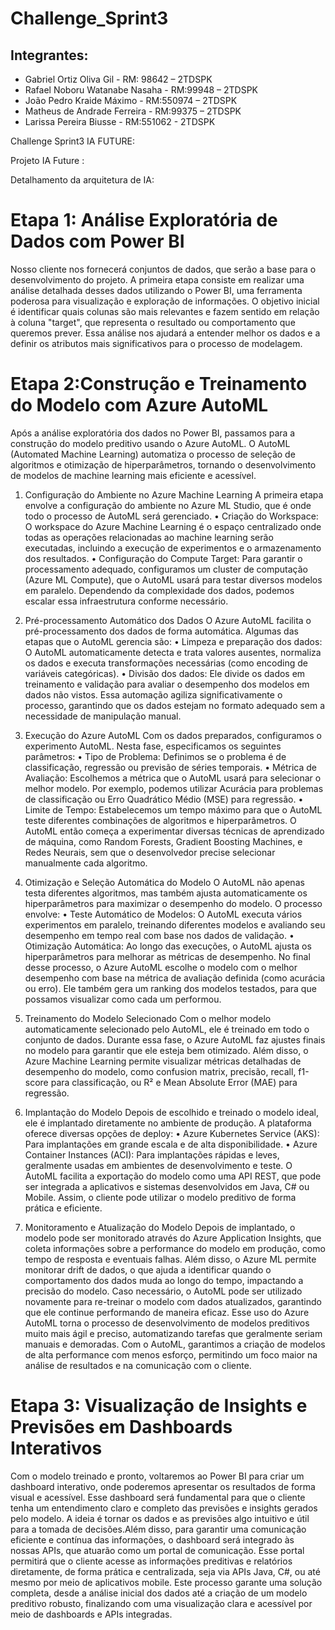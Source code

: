# Challenge_Sprint3
## Integrantes:
- Gabriel Ortiz Oliva Gil - RM: 98642 – 2TDSPK
- Rafael Noboru Watanabe Nasaha - RM:99948 – 2TDSPK
- João Pedro Kraide Máximo - RM:550974 – 2TDSPK
- Matheus de Andrade Ferreira - RM:99375 – 2TDSPK
- Larissa Pereira Biusse - RM:551062 - 2TDSPK

Challenge Sprint3 IA FUTURE:

Projeto IA Future :

Detalhamento da arquitetura de IA:
 


# Etapa 1: Análise Exploratória de Dados com Power BI
Nosso cliente nos fornecerá conjuntos de dados, que serão a base para o desenvolvimento do projeto. A primeira etapa consiste em realizar uma análise detalhada desses dados utilizando o Power BI, uma ferramenta poderosa para visualização e exploração de informações. O objetivo inicial é identificar quais colunas são mais relevantes e fazem sentido em relação à coluna "target", que representa o resultado ou comportamento que queremos prever. Essa análise nos ajudará a entender melhor os dados e a definir os atributos mais significativos para o processo de modelagem.
 

# Etapa 2:Construção e Treinamento do Modelo com Azure AutoML
Após a análise exploratória dos dados no Power BI, passamos para a construção do modelo preditivo usando o Azure AutoML. O AutoML (Automated Machine Learning) automatiza o processo de seleção de algoritmos e otimização de hiperparâmetros, tornando o desenvolvimento de modelos de machine learning mais eficiente e acessível.
1. Configuração do Ambiente no Azure Machine Learning
A primeira etapa envolve a configuração do ambiente no Azure ML Studio, que é onde todo o processo de AutoML será gerenciado.
•	Criação do Workspace: O workspace do Azure Machine Learning é o espaço centralizado onde todas as operações relacionadas ao machine learning serão executadas, incluindo a execução de experimentos e o armazenamento dos resultados.
•	Configuração do Compute Target: Para garantir o processamento adequado, configuramos um cluster de computação (Azure ML Compute), que o AutoML usará para testar diversos modelos em paralelo. Dependendo da complexidade dos dados, podemos escalar essa infraestrutura conforme necessário.
2. Pré-processamento Automático dos Dados
O Azure AutoML facilita o pré-processamento dos dados de forma automática. Algumas das etapas que o AutoML gerencia são:
•	Limpeza e preparação dos dados: O AutoML automaticamente detecta e trata valores ausentes, normaliza os dados e executa transformações necessárias (como encoding de variáveis categóricas).
•	Divisão dos dados: Ele divide os dados em treinamento e validação para avaliar o desempenho dos modelos em dados não vistos.
Essa automação agiliza significativamente o processo, garantindo que os dados estejam no formato adequado sem a necessidade de manipulação manual.

3. Execução do Azure AutoML
Com os dados preparados, configuramos o experimento AutoML. Nesta fase, especificamos os seguintes parâmetros:
•	Tipo de Problema: Definimos se o problema é de classificação, regressão ou previsão de séries temporais.
•	Métrica de Avaliação: Escolhemos a métrica que o AutoML usará para selecionar o melhor modelo. Por exemplo, podemos utilizar Acurácia para problemas de classificação ou Erro Quadrático Médio (MSE) para regressão.
•	Limite de Tempo: Estabelecemos um tempo máximo para que o AutoML teste diferentes combinações de algoritmos e hiperparâmetros. O AutoML então começa a experimentar diversas técnicas de aprendizado de máquina, como Random Forests, Gradient Boosting Machines, e Redes Neurais, sem que o desenvolvedor precise selecionar manualmente cada algoritmo.
4. Otimização e Seleção Automática do Modelo
O AutoML não apenas testa diferentes algoritmos, mas também ajusta automaticamente os hiperparâmetros para maximizar o desempenho do modelo. O processo envolve:
•	Teste Automático de Modelos: O AutoML executa vários experimentos em paralelo, treinando diferentes modelos e avaliando seu desempenho em tempo real com base nos dados de validação.
•	Otimização Automática: Ao longo das execuções, o AutoML ajusta os hiperparâmetros para melhorar as métricas de desempenho.
No final desse processo, o Azure AutoML escolhe o modelo com o melhor desempenho com base na métrica de avaliação definida (como acurácia ou erro). Ele também gera um ranking dos modelos testados, para que possamos visualizar como cada um performou.
5. Treinamento do Modelo Selecionado
Com o melhor modelo automaticamente selecionado pelo AutoML, ele é treinado em todo o conjunto de dados. Durante essa fase, o Azure AutoML faz ajustes finais no modelo para garantir que ele esteja bem otimizado.
Além disso, o Azure Machine Learning permite visualizar métricas detalhadas de desempenho do modelo, como confusion matrix, precisão, recall, f1-score para classificação, ou R² e Mean Absolute Error (MAE) para regressão.
6. Implantação do Modelo
Depois de escolhido e treinado o modelo ideal, ele é implantado diretamente no ambiente de produção. A plataforma oferece diversas opções de deploy:
•	Azure Kubernetes Service (AKS): Para implantações em grande escala e de alta disponibilidade.
•	Azure Container Instances (ACI): Para implantações rápidas e leves, geralmente usadas em ambientes de desenvolvimento e teste.
O AutoML facilita a exportação do modelo como uma API REST, que pode ser integrada a aplicativos e sistemas desenvolvidos em Java, C# ou Mobile. Assim, o cliente pode utilizar o modelo preditivo de forma prática e eficiente.
7. Monitoramento e Atualização do Modelo
Depois de implantado, o modelo pode ser monitorado através do Azure Application Insights, que coleta informações sobre a performance do modelo em produção, como tempo de resposta e eventuais falhas.
Além disso, o Azure ML permite monitorar drift de dados, o que ajuda a identificar quando o comportamento dos dados muda ao longo do tempo, impactando a precisão do modelo. Caso necessário, o AutoML pode ser utilizado novamente para re-treinar o modelo com dados atualizados, garantindo que ele continue performando de maneira eficaz.
Esse uso do Azure AutoML torna o processo de desenvolvimento de modelos preditivos muito mais ágil e preciso, automatizando tarefas que geralmente seriam manuais e demoradas. Com o AutoML, garantimos a criação de modelos de alta performance com menos esforço, permitindo um foco maior na análise de resultados e na comunicação com o cliente.

# Etapa 3: Visualização de Insights e Previsões em Dashboards Interativos
Com o modelo treinado e pronto, voltaremos ao Power BI para criar um dashboard interativo, onde poderemos apresentar os resultados de forma visual e acessível. Esse dashboard será fundamental para que o cliente tenha um entendimento claro e completo das previsões e insights gerados pelo modelo. A ideia é tornar os dados e as previsões algo intuitivo e útil para a tomada de decisões.Além disso, para garantir uma comunicação eficiente e contínua das informações, o dashboard será integrado às nossas APIs, que atuarão como um portal de comunicação. Esse portal permitirá que o cliente acesse as informações preditivas e relatórios diretamente, de forma prática e centralizada, seja via APIs Java, C#, ou até mesmo por meio de aplicativos mobile.
Este processo garante uma solução completa, desde a análise inicial dos dados até a criação de um modelo preditivo robusto, finalizando com uma visualização clara e acessível por meio de dashboards e APIs integradas.
